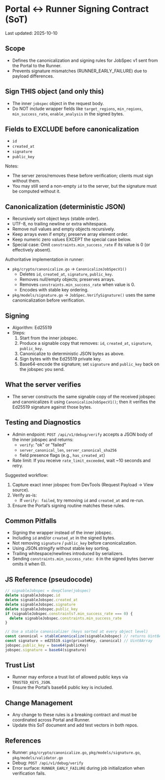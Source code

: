 # Portal ↔ Runner Signing Contract (SoT)

Last updated: 2025-10-10

## Scope
- Defines the canonicalization and signing rules for JobSpec v1 sent from the Portal to the Runner.
- Prevents signature mismatches (RUNNER_EARLY_FAILURE) due to payload differences.

## Sign THIS object (and only this)
- The inner `jobspec` object in the request body.
- Do NOT include wrapper fields like `target_regions`, `min_regions`, `min_success_rate`, `enable_analysis` in the signed bytes.

## Fields to EXCLUDE before canonicalization
- `id`
- `created_at`
- `signature`
- `public_key`

Notes:
- The server zeros/removes these before verification; clients must sign without them.
- You may still send a non-empty `id` to the server, but the signature must be computed without it.

## Canonicalization (deterministic JSON)
- Recursively sort object keys (stable order).
- UTF-8, no trailing newline or extra whitespace.
- Remove null values and empty objects recursively.
- Keep arrays even if empty; preserve array element order.
- Keep numeric zero values EXCEPT the special case below.
- Special case: Omit `constraints.min_success_rate` if its value is 0 (or effectively absent).

Authoritative implementation in runner:
- `pkg/crypto/canonicalize.go` → `CanonicalizeJobSpecV1()`
  - Deletes `id`, `created_at`, `signature`, `public_key`.
  - Removes null/empty objects; preserves arrays.
  - Removes `constraints.min_success_rate` when value is 0.
  - Encodes with stable key ordering.
- `pkg/models/signature.go` → `JobSpec.VerifySignature()` uses the same canonicalization before verification.

## Signing
- Algorithm: Ed25519
- Steps:
  1) Start from the inner jobspec.
  2) Produce a signable copy that removes: `id`, `created_at`, `signature`, `public_key`.
  3) Canonicalize to deterministic JSON bytes as above.
  4) Sign bytes with the Ed25519 private key.
  5) Base64-encode the signature; set `signature` and `public_key` back on the jobspec you send.

## What the server verifies
- The server constructs the same signable copy of the received jobspec and canonicalizes it using `CanonicalizeJobSpecV1()`; then it verifies the Ed25519 signature against those bytes.

## Testing and Diagnostics
- Admin endpoint: `POST /api/v1/debug/verify` accepts a JSON body of the inner jobspec and returns:
  - `verify`: "ok" or "failed"
  - `server_canonical_len`, `server_canonical_sha256`
  - field presence flags (e.g., `has_created_at`)
- Rate limit: If you receive `rate_limit_exceeded`, wait ~10 seconds and retry.

Suggested workflow:
1) Capture exact inner jobspec from DevTools (Request Payload → View source).
2) Verify as-is:
   - If `verify: failed`, try removing `id` and `created_at` and re-run.
3) Ensure the Portal’s signing routine matches these rules.

## Common Pitfalls
- Signing the wrapper instead of the inner jobspec.
- Including `id` and/or `created_at` in the signed bytes.
- Not removing `signature` / `public_key` before canonicalization.
- Using JSON.stringify without stable key sorting.
- Trailing whitespace/newlines introduced by serializers.
- Sending `constraints.min_success_rate: 0` in the signed bytes (server omits it when 0).

## JS Reference (pseudocode)
```js
// signableJobspec = deepClone(jobspec)
delete signableJobspec.id
delete signableJobspec.created_at
delete signableJobspec.signature
delete signableJobspec.public_key
if (signableJobspec.constraints?.min_success_rate === 0) {
  delete signableJobspec.constraints.min_success_rate
}

// Use a stable canonicalizer (keys sorted at every object level)
const canonical = stableCanonicalize(signableJobspec) // returns Uint8Array/Buffer
const signature = ed25519.sign(privateKey, canonical) // Uint8Array
jobspec.public_key = base64(publicKey)
jobspec.signature = base64(signature)
```

## Trust List
- Runner may enforce a trust list of allowed public keys via `TRUSTED_KEYS_JSON`.
- Ensure the Portal’s base64 public key is included.

## Change Management
- Any change to these rules is a breaking contract and must be coordinated across Portal and Runner.
- Update this SoT document and add test vectors in both repos.

## References
- Runner: `pkg/crypto/canonicalize.go`, `pkg/models/signature.go`, `pkg/models/validator.go`
- Debug: `POST /api/v1/debug/verify`
- Error surface: `RUNNER_EARLY_FAILURE` during job initialization when verification fails.

